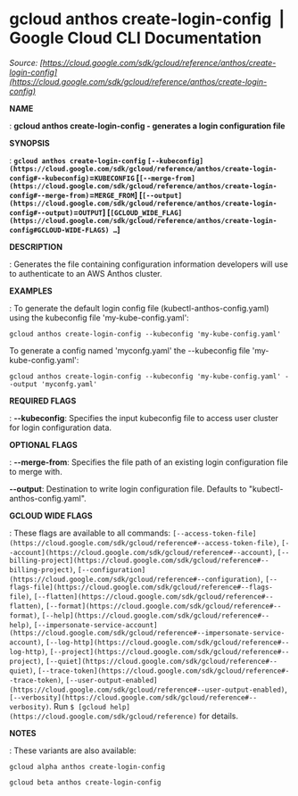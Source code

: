 # gcloud anthos create-login-config  |  Google Cloud CLI Documentation

*Source: [https://cloud.google.com/sdk/gcloud/reference/anthos/create-login-config](https://cloud.google.com/sdk/gcloud/reference/anthos/create-login-config)*

**NAME**

: **gcloud anthos create-login-config - generates a login configuration file**

**SYNOPSIS**

: **`gcloud anthos create-login-config` `[--kubeconfig](https://cloud.google.com/sdk/gcloud/reference/anthos/create-login-config#--kubeconfig)`=`KUBECONFIG` [`[--merge-from](https://cloud.google.com/sdk/gcloud/reference/anthos/create-login-config#--merge-from)`=`MERGE_FROM`] [`[--output](https://cloud.google.com/sdk/gcloud/reference/anthos/create-login-config#--output)`=`OUTPUT`] [`[GCLOUD_WIDE_FLAG](https://cloud.google.com/sdk/gcloud/reference/anthos/create-login-config#GCLOUD-WIDE-FLAGS) …`]**

**DESCRIPTION**

: Generates the file containing configuration information developers will use to
authenticate to an AWS Anthos cluster.

**EXAMPLES**

: To generate the default login config file (kubectl-anthos-config.yaml) using the
kubeconfig file 'my-kube-config.yaml':

```
gcloud anthos create-login-config --kubeconfig 'my-kube-config.yaml'
```

To generate a config named 'myconfg.yaml' the --kubeconfig file
'my-kube-config.yaml':

```
gcloud anthos create-login-config --kubeconfig 'my-kube-config.yaml' --output 'myconfg.yaml'
```

**REQUIRED FLAGS**

: **--kubeconfig**:
Specifies the input kubeconfig file to access user cluster for login
configuration data.

**OPTIONAL FLAGS**

: **--merge-from**:
Specifies the file path of an existing login configuration file to merge with.

**--output**:
Destination to write login configuration file. Defaults to
"kubectl-anthos-config.yaml".

**GCLOUD WIDE FLAGS**

: These flags are available to all commands: `[--access-token-file](https://cloud.google.com/sdk/gcloud/reference#--access-token-file)`,
`[--account](https://cloud.google.com/sdk/gcloud/reference#--account)`, `[--billing-project](https://cloud.google.com/sdk/gcloud/reference#--billing-project)`,
`[--configuration](https://cloud.google.com/sdk/gcloud/reference#--configuration)`,
`[--flags-file](https://cloud.google.com/sdk/gcloud/reference#--flags-file)`,
`[--flatten](https://cloud.google.com/sdk/gcloud/reference#--flatten)`, `[--format](https://cloud.google.com/sdk/gcloud/reference#--format)`, `[--help](https://cloud.google.com/sdk/gcloud/reference#--help)`, `[--impersonate-service-account](https://cloud.google.com/sdk/gcloud/reference#--impersonate-service-account)`,
`[--log-http](https://cloud.google.com/sdk/gcloud/reference#--log-http)`,
`[--project](https://cloud.google.com/sdk/gcloud/reference#--project)`, `[--quiet](https://cloud.google.com/sdk/gcloud/reference#--quiet)`, `[--trace-token](https://cloud.google.com/sdk/gcloud/reference#--trace-token)`, `[--user-output-enabled](https://cloud.google.com/sdk/gcloud/reference#--user-output-enabled)`,
`[--verbosity](https://cloud.google.com/sdk/gcloud/reference#--verbosity)`.
Run `$ [gcloud help](https://cloud.google.com/sdk/gcloud/reference)` for details.

**NOTES**

: These variants are also available:

```
gcloud alpha anthos create-login-config
```

```
gcloud beta anthos create-login-config
```